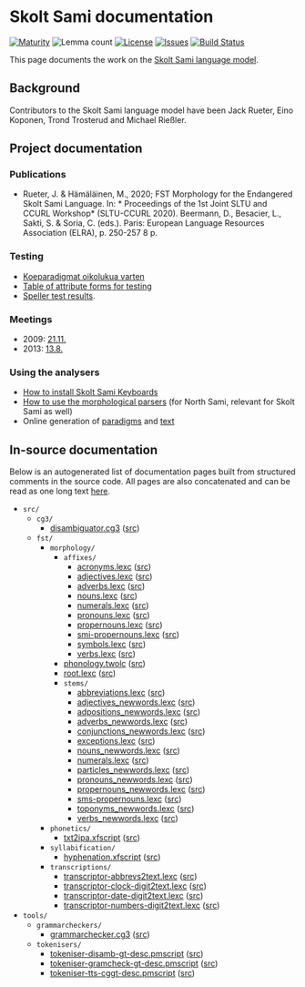 # Skolt Sami documentation

[![Maturity](https://img.shields.io/endpoint?url=https%3A%2F%2Fraw.githubusercontent.com%2Fgiellalt%2Flang-sms%2Fgh-pages%2Fmaturity.json)](https://giellalt.github.io/MaturityClassification.html)
![Lemma count](https://img.shields.io/endpoint?url=https%3A%2F%2Fraw.githubusercontent.com%2Fgiellalt%2Flang-sms%2Fgh-pages%2Flemmacount.json)
[![License](https://img.shields.io/github/license/giellalt/lang-sms)](https://github.com/giellalt/lang-sms/blob/main/LICENSE)
[![Issues](https://img.shields.io/github/issues/giellalt/lang-sms)](https://github.com/giellalt/lang-sms/issues)
[![Build Status](https://divvun-tc.giellalt.org/api/github/v1/repository/giellalt/lang-sms/main/badge.svg)](https://github.com/giellalt/lang-sms/actions)

This page documents the work on the [Skolt Sami language model](http://github.com/giellalt/lang-sms). 

## Background

Contributors to the Skolt Sami language model have been Jack Rueter, Eino Koponen, Trond Trosterud and Michael Rießler. 

## Project documentation

### Publications

- Rueter, J. & Hämäläinen, M., 2020; FST Morphology for the Endangered
Skolt Sami Language. In: * Proceedings of the 1st Joint SLTU
and CCURL Workshop* (SLTU-CCURL 2020). Beermann, D., Besacier, L.,
Sakti, S. & Soria, C. (eds.). Paris: European Language Resources
Association (ELRA), p. 250-257 8 p.

### Testing

- [Koeparadigmat oikolukua varten](KaikkiGeneroidutParadigmat.md)
- [Table of attribute forms for testing](testit/TestiAAttr.md)
- [Speller test results](speller-report.html).

### Meetings

-   2009: [21.11.](meetings/21112009.md)
-   2013: [13.8.](meetings/130826.md)

### Using the analysers

- [How to install Skolt Sami Keyboards](SkoltSamiKeyboards.md)
- [How to use the morphological parsers](/tools/docu-sme-manual.html) (for North Sami, relevant for Skolt Sami as well)
-   Online generation of [paradigms](http://giellatekno.uit.no/cgi/p-sms.fin.html)
    and [text](http://giellatekno.uit.no/cgi/d-sms.fin.html)

## In-source documentation

Below is an autogenerated list of documentation pages built from structured comments in the source code. All pages are also concatenated and can be read as one long text [here](sms.md).

* `src/`
    * `cg3/`
        * [disambiguator.cg3](src-cg3-disambiguator.cg3.html) ([src](https://github.com/giellalt/lang-sms/blob/main/src/cg3/disambiguator.cg3))
    * `fst/`
        * `morphology/`
            * `affixes/`
                * [acronyms.lexc](src-fst-morphology-affixes-acronyms.lexc.html) ([src](https://github.com/giellalt/lang-sms/blob/main/src/fst/morphology/affixes/acronyms.lexc))
                * [adjectives.lexc](src-fst-morphology-affixes-adjectives.lexc.html) ([src](https://github.com/giellalt/lang-sms/blob/main/src/fst/morphology/affixes/adjectives.lexc))
                * [adverbs.lexc](src-fst-morphology-affixes-adverbs.lexc.html) ([src](https://github.com/giellalt/lang-sms/blob/main/src/fst/morphology/affixes/adverbs.lexc))
                * [nouns.lexc](src-fst-morphology-affixes-nouns.lexc.html) ([src](https://github.com/giellalt/lang-sms/blob/main/src/fst/morphology/affixes/nouns.lexc))
                * [numerals.lexc](src-fst-morphology-affixes-numerals.lexc.html) ([src](https://github.com/giellalt/lang-sms/blob/main/src/fst/morphology/affixes/numerals.lexc))
                * [pronouns.lexc](src-fst-morphology-affixes-pronouns.lexc.html) ([src](https://github.com/giellalt/lang-sms/blob/main/src/fst/morphology/affixes/pronouns.lexc))
                * [propernouns.lexc](src-fst-morphology-affixes-propernouns.lexc.html) ([src](https://github.com/giellalt/lang-sms/blob/main/src/fst/morphology/affixes/propernouns.lexc))
                * [smi-propernouns.lexc](src-fst-morphology-affixes-smi-propernouns.lexc.html) ([src](https://github.com/giellalt/lang-sms/blob/main/src/fst/morphology/affixes/smi-propernouns.lexc))
                * [symbols.lexc](src-fst-morphology-affixes-symbols.lexc.html) ([src](https://github.com/giellalt/lang-sms/blob/main/src/fst/morphology/affixes/symbols.lexc))
                * [verbs.lexc](src-fst-morphology-affixes-verbs.lexc.html) ([src](https://github.com/giellalt/lang-sms/blob/main/src/fst/morphology/affixes/verbs.lexc))
            * [phonology.twolc](src-fst-morphology-phonology.twolc.html) ([src](https://github.com/giellalt/lang-sms/blob/main/src/fst/morphology/phonology.twolc))
            * [root.lexc](src-fst-morphology-root.lexc.html) ([src](https://github.com/giellalt/lang-sms/blob/main/src/fst/morphology/root.lexc))
            * `stems/`
                * [abbreviations.lexc](src-fst-morphology-stems-abbreviations.lexc.html) ([src](https://github.com/giellalt/lang-sms/blob/main/src/fst/morphology/stems/abbreviations.lexc))
                * [adjectives_newwords.lexc](src-fst-morphology-stems-adjectives_newwords.lexc.html) ([src](https://github.com/giellalt/lang-sms/blob/main/src/fst/morphology/stems/adjectives_newwords.lexc))
                * [adpositions_newwords.lexc](src-fst-morphology-stems-adpositions_newwords.lexc.html) ([src](https://github.com/giellalt/lang-sms/blob/main/src/fst/morphology/stems/adpositions_newwords.lexc))
                * [adverbs_newwords.lexc](src-fst-morphology-stems-adverbs_newwords.lexc.html) ([src](https://github.com/giellalt/lang-sms/blob/main/src/fst/morphology/stems/adverbs_newwords.lexc))
                * [conjunctions_newwords.lexc](src-fst-morphology-stems-conjunctions_newwords.lexc.html) ([src](https://github.com/giellalt/lang-sms/blob/main/src/fst/morphology/stems/conjunctions_newwords.lexc))
                * [exceptions.lexc](src-fst-morphology-stems-exceptions.lexc.html) ([src](https://github.com/giellalt/lang-sms/blob/main/src/fst/morphology/stems/exceptions.lexc))
                * [nouns_newwords.lexc](src-fst-morphology-stems-nouns_newwords.lexc.html) ([src](https://github.com/giellalt/lang-sms/blob/main/src/fst/morphology/stems/nouns_newwords.lexc))
                * [numerals.lexc](src-fst-morphology-stems-numerals.lexc.html) ([src](https://github.com/giellalt/lang-sms/blob/main/src/fst/morphology/stems/numerals.lexc))
                * [particles_newwords.lexc](src-fst-morphology-stems-particles_newwords.lexc.html) ([src](https://github.com/giellalt/lang-sms/blob/main/src/fst/morphology/stems/particles_newwords.lexc))
                * [pronouns_newwords.lexc](src-fst-morphology-stems-pronouns_newwords.lexc.html) ([src](https://github.com/giellalt/lang-sms/blob/main/src/fst/morphology/stems/pronouns_newwords.lexc))
                * [propernouns_newwords.lexc](src-fst-morphology-stems-propernouns_newwords.lexc.html) ([src](https://github.com/giellalt/lang-sms/blob/main/src/fst/morphology/stems/propernouns_newwords.lexc))
                * [sms-propernouns.lexc](src-fst-morphology-stems-sms-propernouns.lexc.html) ([src](https://github.com/giellalt/lang-sms/blob/main/src/fst/morphology/stems/sms-propernouns.lexc))
                * [toponyms_newwords.lexc](src-fst-morphology-stems-toponyms_newwords.lexc.html) ([src](https://github.com/giellalt/lang-sms/blob/main/src/fst/morphology/stems/toponyms_newwords.lexc))
                * [verbs_newwords.lexc](src-fst-morphology-stems-verbs_newwords.lexc.html) ([src](https://github.com/giellalt/lang-sms/blob/main/src/fst/morphology/stems/verbs_newwords.lexc))
        * `phonetics/`
            * [txt2ipa.xfscript](src-fst-phonetics-txt2ipa.xfscript.html) ([src](https://github.com/giellalt/lang-sms/blob/main/src/fst/phonetics/txt2ipa.xfscript))
        * `syllabification/`
            * [hyphenation.xfscript](src-fst-syllabification-hyphenation.xfscript.html) ([src](https://github.com/giellalt/lang-sms/blob/main/src/fst/syllabification/hyphenation.xfscript))
        * `transcriptions/`
            * [transcriptor-abbrevs2text.lexc](src-fst-transcriptions-transcriptor-abbrevs2text.lexc.html) ([src](https://github.com/giellalt/lang-sms/blob/main/src/fst/transcriptions/transcriptor-abbrevs2text.lexc))
            * [transcriptor-clock-digit2text.lexc](src-fst-transcriptions-transcriptor-clock-digit2text.lexc.html) ([src](https://github.com/giellalt/lang-sms/blob/main/src/fst/transcriptions/transcriptor-clock-digit2text.lexc))
            * [transcriptor-date-digit2text.lexc](src-fst-transcriptions-transcriptor-date-digit2text.lexc.html) ([src](https://github.com/giellalt/lang-sms/blob/main/src/fst/transcriptions/transcriptor-date-digit2text.lexc))
            * [transcriptor-numbers-digit2text.lexc](src-fst-transcriptions-transcriptor-numbers-digit2text.lexc.html) ([src](https://github.com/giellalt/lang-sms/blob/main/src/fst/transcriptions/transcriptor-numbers-digit2text.lexc))
* `tools/`
    * `grammarcheckers/`
        * [grammarchecker.cg3](tools-grammarcheckers-grammarchecker.cg3.html) ([src](https://github.com/giellalt/lang-sms/blob/main/tools/grammarcheckers/grammarchecker.cg3))
    * `tokenisers/`
        * [tokeniser-disamb-gt-desc.pmscript](tools-tokenisers-tokeniser-disamb-gt-desc.pmscript.html) ([src](https://github.com/giellalt/lang-sms/blob/main/tools/tokenisers/tokeniser-disamb-gt-desc.pmscript))
        * [tokeniser-gramcheck-gt-desc.pmscript](tools-tokenisers-tokeniser-gramcheck-gt-desc.pmscript.html) ([src](https://github.com/giellalt/lang-sms/blob/main/tools/tokenisers/tokeniser-gramcheck-gt-desc.pmscript))
        * [tokeniser-tts-cggt-desc.pmscript](tools-tokenisers-tokeniser-tts-cggt-desc.pmscript.html) ([src](https://github.com/giellalt/lang-sms/blob/main/tools/tokenisers/tokeniser-tts-cggt-desc.pmscript))
